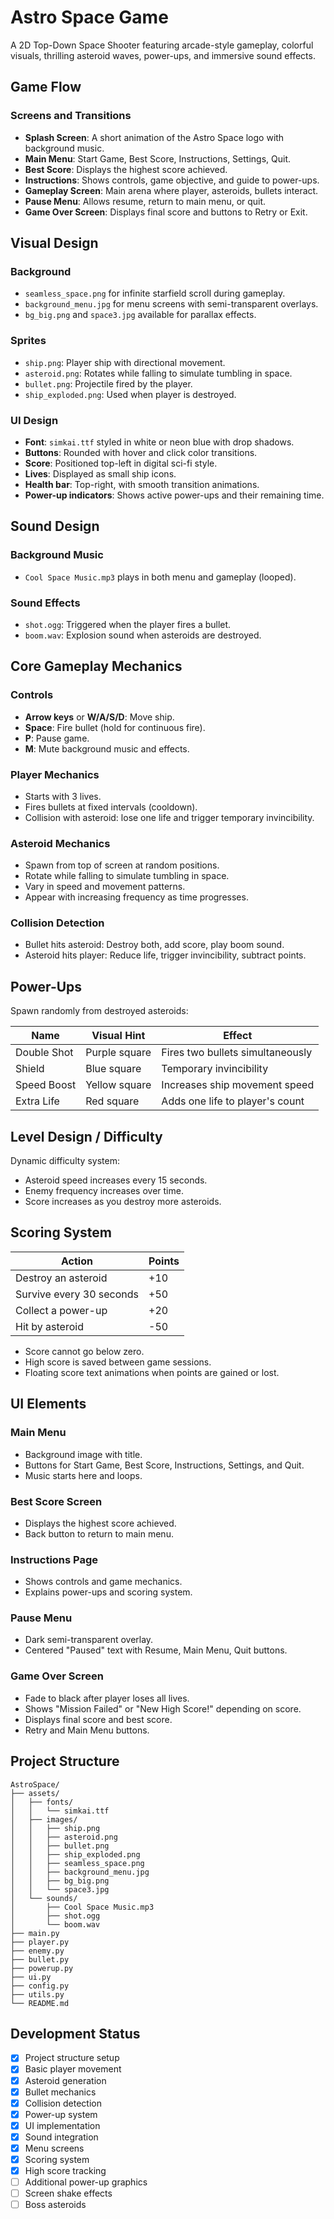 # Astro Space Game

A 2D Top-Down Space Shooter featuring arcade-style gameplay, colorful visuals, thrilling asteroid waves, power-ups, and immersive sound effects.

## Game Flow

### Screens and Transitions
- **Splash Screen**: A short animation of the Astro Space logo with background music.
- **Main Menu**: Start Game, Best Score, Instructions, Settings, Quit.
- **Best Score**: Displays the highest score achieved.
- **Instructions**: Shows controls, game objective, and guide to power-ups.
- **Gameplay Screen**: Main arena where player, asteroids, bullets interact.
- **Pause Menu**: Allows resume, return to main menu, or quit.
- **Game Over Screen**: Displays final score and buttons to Retry or Exit.

## Visual Design

### Background
- `seamless_space.png` for infinite starfield scroll during gameplay.
- `background_menu.jpg` for menu screens with semi-transparent overlays.
- `bg_big.png` and `space3.jpg` available for parallax effects.

### Sprites
- `ship.png`: Player ship with directional movement.
- `asteroid.png`: Rotates while falling to simulate tumbling in space.
- `bullet.png`: Projectile fired by the player.
- `ship_exploded.png`: Used when player is destroyed.

### UI Design
- **Font**: `simkai.ttf` styled in white or neon blue with drop shadows.
- **Buttons**: Rounded with hover and click color transitions.
- **Score**: Positioned top-left in digital sci-fi style.
- **Lives**: Displayed as small ship icons.
- **Health bar**: Top-right, with smooth transition animations.
- **Power-up indicators**: Shows active power-ups and their remaining time.

## Sound Design

### Background Music
- `Cool Space Music.mp3` plays in both menu and gameplay (looped).

### Sound Effects
- `shot.ogg`: Triggered when the player fires a bullet.
- `boom.wav`: Explosion sound when asteroids are destroyed.

## Core Gameplay Mechanics

### Controls
- **Arrow keys** or **W/A/S/D**: Move ship.
- **Space**: Fire bullet (hold for continuous fire).
- **P**: Pause game.
- **M**: Mute background music and effects.

### Player Mechanics
- Starts with 3 lives.
- Fires bullets at fixed intervals (cooldown).
- Collision with asteroid: lose one life and trigger temporary invincibility.

### Asteroid Mechanics
- Spawn from top of screen at random positions.
- Rotate while falling to simulate tumbling in space.
- Vary in speed and movement patterns.
- Appear with increasing frequency as time progresses.

### Collision Detection
- Bullet hits asteroid: Destroy both, add score, play boom sound.
- Asteroid hits player: Reduce life, trigger invincibility, subtract points.

## Power-Ups

Spawn randomly from destroyed asteroids:

| Name | Visual Hint | Effect |
|------|-------------|--------|
| Double Shot | Purple square | Fires two bullets simultaneously |
| Shield | Blue square | Temporary invincibility |
| Speed Boost | Yellow square | Increases ship movement speed |
| Extra Life | Red square | Adds one life to player's count |

## Level Design / Difficulty

Dynamic difficulty system:
- Asteroid speed increases every 15 seconds.
- Enemy frequency increases over time.
- Score increases as you destroy more asteroids.

## Scoring System

| Action | Points |
|--------|--------|
| Destroy an asteroid | +10 |
| Survive every 30 seconds | +50 |
| Collect a power-up | +20 |
| Hit by asteroid | -50 |

- Score cannot go below zero.
- High score is saved between game sessions.
- Floating score text animations when points are gained or lost.

## UI Elements

### Main Menu
- Background image with title.
- Buttons for Start Game, Best Score, Instructions, Settings, and Quit.
- Music starts here and loops.

### Best Score Screen
- Displays the highest score achieved.
- Back button to return to main menu.

### Instructions Page
- Shows controls and game mechanics.
- Explains power-ups and scoring system.

### Pause Menu
- Dark semi-transparent overlay.
- Centered "Paused" text with Resume, Main Menu, Quit buttons.

### Game Over Screen
- Fade to black after player loses all lives.
- Shows "Mission Failed" or "New High Score!" depending on score.
- Displays final score and best score.
- Retry and Main Menu buttons.

## Project Structure

```
AstroSpace/
├── assets/
│   ├── fonts/
│   │   └── simkai.ttf
│   ├── images/
│   │   ├── ship.png
│   │   ├── asteroid.png
│   │   ├── bullet.png
│   │   ├── ship_exploded.png
│   │   ├── seamless_space.png
│   │   ├── background_menu.jpg
│   │   ├── bg_big.png
│   │   └── space3.jpg
│   └── sounds/
│       ├── Cool Space Music.mp3
│       ├── shot.ogg
│       └── boom.wav
├── main.py
├── player.py
├── enemy.py
├── bullet.py
├── powerup.py
├── ui.py
├── config.py
├── utils.py
└── README.md
```

## Development Status

- [x] Project structure setup
- [x] Basic player movement
- [x] Asteroid generation
- [x] Bullet mechanics
- [x] Collision detection
- [x] Power-up system
- [x] UI implementation
- [x] Sound integration
- [x] Menu screens
- [x] Scoring system
- [x] High score tracking
- [ ] Additional power-up graphics
- [ ] Screen shake effects
- [ ] Boss asteroids
